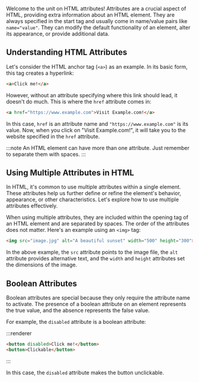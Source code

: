 Welcome to the unit on HTML attributes! Attributes are a crucial aspect of HTML, providing extra information about an HTML element. They are always specified in the start tag and usually come in name/value pairs like `name="value"`. They can modify the default functionality of an element, alter its appearance, or provide additional data.

## Understanding HTML Attributes

Let's consider the HTML anchor tag (`<a>`) as an example. In its basic form, this tag creates a hyperlink:

```html
<a>Click me!</a>
```

However, without an attribute specifying where this link should lead, it doesn't do much. This is where the `href` attribute comes in:

```html
<a href="https://www.example.com">Visit Example.com!</a>
```

In this case, `href` is an attribute name and `"https://www.example.com"` is its value. Now, when you click on "Visit Example.com!", it will take you to the website specified in the `href` attribute.

:::note
An HTML element can have more than one attribute. Just remember to separate them with spaces.
:::

## Using Multiple Attributes in HTML

In HTML, it's common to use multiple attributes within a single element. These attributes help us further define or refine the element's behavior, appearance, or other characteristics. Let's explore how to use multiple attributes effectively.

When using multiple attributes, they are included within the opening tag of an HTML element and are separated by spaces. The order of the attributes does not matter. Here's an example using an `<img>` tag:

```html
<img src="image.jpg" alt="A beautiful sunset" width="500" height="300">
```

In the above example, the `src` attribute points to the image file, the `alt` attribute provides alternative text, and the `width` and `height` attributes set the dimensions of the image.

## Boolean Attributes

Boolean attributes are special because they only require the attribute name to activate. The presence of a boolean attribute on an element represents the true value, and the absence represents the false value.

For example, the `disabled` attribute is a boolean attribute:

:::renderer
```html
<button disabled>Click me!</button>
<button>Clickable</button>
```
:::

In this case, the `disabled` attribute makes the button unclickable.